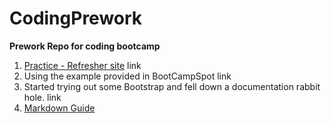 # CodingPrework
**Prework Repo for coding bootcamp**
1. [Practice - Refresher site](./newfile.html)
link
2. Using the example provided in BootCampSpot
link
3. Started trying out some Bootstrap and fell down a documentation rabbit hole. 
link
4. [Markdown Guide](https://www.markdownguide.org/cheat-sheet/)
